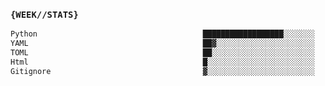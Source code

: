 ### `{WEEK//STATS}` 
<!--START_SECTION:waka-->

```txt
Python                                     ██████████████████░░░░░░░   72.14 %
YAML                                       ██▓░░░░░░░░░░░░░░░░░░░░░░   10.03 %
TOML                                       ██░░░░░░░░░░░░░░░░░░░░░░░   07.89 %
Html                                       █░░░░░░░░░░░░░░░░░░░░░░░░   03.80 %
Gitignore                                  ▓░░░░░░░░░░░░░░░░░░░░░░░░   02.79 %
```

<!--END_SECTION:waka-->
